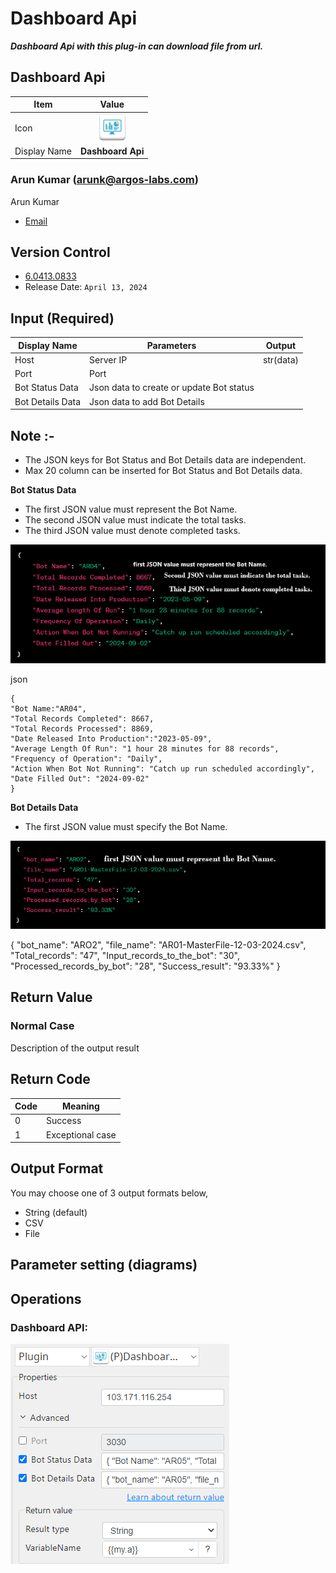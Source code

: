 # Dashboard Api

***Dashboard Api with this plug-in can download file from url.***



## Dashboard Api
| Item         |           Value            |
|--------------|:--------------------------:|
| Icon         | ![Dashboard Api](icon.png) |
| Display Name |     **Dashboard Api**      |

### Arun Kumar (arunk@argos-labs.com)

Arun Kumar
* [Email](mailto:arunk@argos-labs.com) 
 
## Version Control 
* [6.0413.0833](setup.yaml)
* Release Date: `April 13, 2024`

## Input (Required)
| Display Name     | Parameters                               | Output    |
|------------------|------------------------------------------|-----------|
| Host             | Server IP                                | str(data) |
| Port             | Port                                     |           |
| Bot Status Data  | Json data to create or update Bot status |           |
| Bot Details Data | Json data to add Bot Details             |           |                              | str(data) |


## Note :-
* The JSON keys for Bot Status and Bot Details data are independent.
* Max 20 column can be inserted for Bot Status and Bot Details data.

**Bot Status Data**
* The first JSON value must represent the Bot Name.
* The second JSON value must indicate the total tasks.
* The third JSON value must denote completed tasks.

![Dashboard Api Input Data](README_3.png) 

json
```
{
"Bot Name:"AR04",
"Total Records Completed": 8667,
"Total Records Processed": 8869, 
"Date Released Into Production":"2023-05-09",
"Average Length Of Run": "1 hour 28 minutes for 88 records",
"Frequency of Operation": "Daily",
"Action When Bot Not Running": "Catch up run scheduled accordingly", 
"Date Filled Out": "2024-09-02"
}
```
**Bot Details Data**
* The first JSON value must specify the Bot Name.

![Dashboard Api Input Data](README_2.png)

{
"bot_name": "ARO2", 
"file_name": "AR01-MasterFile-12-03-2024.csv",
"Total_records": "47",
"Input_records_to_the_bot": "30",
"Processed_records_by_bot": "28",
"Success_result": "93.33%"
}



## Return Value

### Normal Case
Description of the output result

## Return Code
| Code | Meaning                      |
|------|------------------------------|
| 0    | Success                      |
| 1    | Exceptional case             |

## Output Format
You may choose one of 3 output formats below,

<ul>
  <li>String (default)</li>
  <li>CSV</li>
  <li>File</li>
</ul>  


## Parameter setting (diagrams)

## Operations

### Dashboard API:

![Dashboard Api Input Data](README_1.png)
